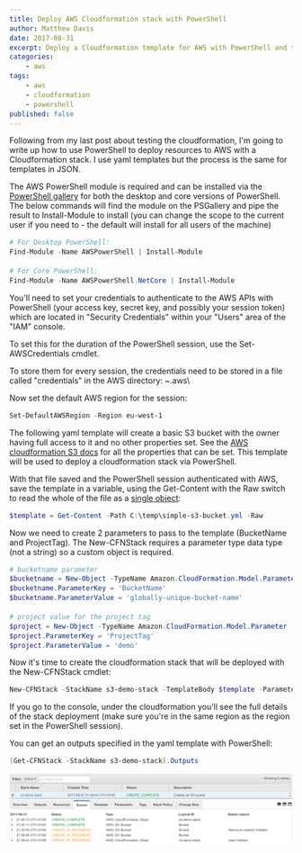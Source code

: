 ```yaml
---
title: Deploy AWS Cloudformation stack with PowerShell
author: Matthew Davis
date: 2017-08-31
excerpt: Deploy a Cloudformation template for AWS with PowerShell and the AWS module
categories: 
    - aws
tags:
    - aws
    - cloudformation
    - powershell
published: false
---
```


Following from my last post about testing the cloudformation, I'm going to write up how to use PowerShell to deploy resources to AWS with a Cloudformation stack.
I use yaml templates but the process is the same for templates in JSON.

The AWS PowerShell module is required and can be installed via the [PowerShell gallery] for both the desktop and core versions of PowerShell.
The below commands will find the module on the PSGallery and pipe the result to Install-Module to install (you can change the scope to the current user if you need to - the default will install for all users of the machine)

```powershell
# For Desktop PowerShell:
Find-Module -Name AWSPowerShell | Install-Module

# For Core PowerShell:
Find-Module -Name AWSPowerShell.NetCore | Install-Module
```
You'll need to set your credentials to authenticate to the AWS APIs with PowerShell (your access key, secret key, and possibly your session token) which are located in "Security Credentials" within your "Users" area of the "IAM" console.

To set this for the duration of the PowerShell session, use the Set-AWSCredentials cmdlet.

To store them for every session, the credentials need to be stored in a file called "credentials" in the AWS directory: ~\.aws\

Now set the default AWS region for the session:

```powershell
Set-DefaultAWSRegion -Region eu-west-1
```

The following yaml template will create a basic S3 bucket with the owner having full access to it and no other properties set. See the [AWS cloudformation S3 docs] for all the properties that can be set. This template will be used to deploy a cloudformation stack via PowerShell.

<script src="https://gist.github.com/MatthewJDavis/c60e7558d4adbba4b1e40eb5dbd061cf.js"></script>

With that file saved and the PowerShell session authenticated with AWS, save the template in a variable, using the Get-Content with the Raw switch to read the whole of the file as a [single object]:

```powershell
$template = Get-Content -Path C:\temp\simple-s3-bucket.yml -Raw
```

Now we need to create 2 parameters to pass to the template (BucketName and ProjectTag). The New-CFNStack requires a parameter type data type (not a string) so a custom object is required.

```powershell
# bucketname parameter
$bucketname = New-Object -TypeName Amazon.CloudFormation.Model.Parameter
$bucketname.ParameterKey = 'BucketName'
$bucketname.ParameterValue = 'globally-unique-bucket-name'

# project value for the project tag
$project = New-Object -TypeName Amazon.CloudFormation.Model.Parameter
$project.ParameterKey = 'ProjectTag'
$project.ParameterValue = 'demo'
```

Now it's time to create the cloudformation stack that will be deployed with the New-CFNStack cmdlet:

```powershell
New-CFNStack -StackName s3-demo-stack -TemplateBody $template -Parameter $bucketname, $project
```

If you go to the console, under the cloudformation you'll see the full details of the stack deployment (make sure you're in the same region as the region set in the PowerShell session).

You can get an outputs specified in the yaml template with PowerShell:

```powershell
(Get-CFNStack -StackName s3-demo-stack).Outputs
```
![console output of deployed cloudformation stack](/images/cfn-powershell/deployed-stack.png)


[PowerShell gallery]: https://www.powershellgallery.com/api/v2/
[AWS cloudformation S3 docs]: https://docs.aws.amazon.com/AWSCloudFormation/latest/UserGuide/aws-properties-s3-bucket.html#aws-properties-bucket-prop
[single object]: https://powershell.org/2013/10/21/why-get-content-aint-yer-friend/
